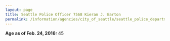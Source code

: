 ```yaml
---
layout: page
title: Seattle Police Officer 7568 Kieran J. Barton
permalink: /information/agencies/city_of_seattle/seattle_police_department/copbook/7568/
---
```


**Age as of Feb. 24, 2016:** 45
